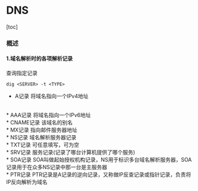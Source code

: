 # DNS
[toc]
### 概述
#### 1.域名解析时的各项解析记录
查询指定记录
```shell
dig <SERVER> -t <TYPE>
```
* A记录
  将域名指向一个IPv4地址
</br>
* AAA记录
  将域名指向一个IPv6地址
</br>
* CNAME记录
  该域名的别名
</br>
* MX记录
指向邮件服务器地址
</br>
* NS记录
域名解析服务器记录
</br>
* TXT记录
  可任意填写，可为空
</br>
* SRV记录
  服务记录(记录了哪台计算机提供了哪个服务)
</br>
* SOA记录
  SOA叫做起始授权机构记录，NS用于标识多台域名解析服务器，SOA记录用于在众多NS记录中那一台是主服务器
</br>
* PTR记录
  PTR记录是A记录的逆向记录，又称做IP反查记录或指针记录，负责将IP反向解析为域名
